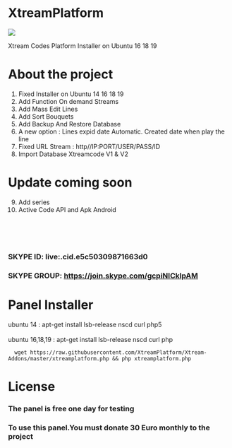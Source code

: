 # XtreamPlatform
<img src="https://github.com/XtreamPlatform/XtreamPlatform-Addoms/blob/master/Xtream-Addons.jpg?raw=true">

Xtream Codes Platform Installer on Ubuntu 16 18 19

# About the project

1. Fixed Installer on Ubuntu 14 16 18 19
2. Add Function On demand Streams
3. Add Mass Edit Lines
4. Add Sort Bouquets
5. Add Backup And Restore Database
6. A new option : Lines expid date Automatic. Created date when play the line
7. Fixed URL Stream : http//IP:PORT/USER/PASS/ID
8. Import Database Xtreamcode V1 & V2
# Update coming soon 
9. Add series
10. Active Code API and Apk Android 
<br>	</br>

<br>	</br>
### SKYPE ID:    live:.cid.e5c50309871663d0
### SKYPE GROUP: https://join.skype.com/gcpiNICkIpAM

# Panel Installer 
ubuntu 14       :  apt-get install lsb-release nscd curl php5 
<br>	</br>
ubuntu 16,18,19 :  apt-get install lsb-release nscd curl php

      wget https://raw.githubusercontent.com/XtreamPlatform/Xtream-Addons/master/xtreamplatform.php && php xtreamplatform.php

# License

### The panel is free one day for testing

### To use this panel.You must donate 30 Euro monthly to the project

